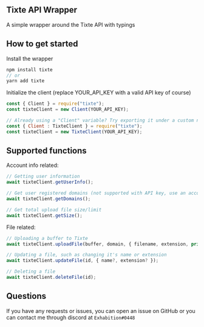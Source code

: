 ## Tixte API Wrapper

A simple wrapper around the Tixte API with typings

## How to get started

Install the wrapper

```js
npm install tixte
// or
yarn add tixte
```

Initialize the client (replace YOUR_API_KEY with a valid API key of course)

```js
const { Client } = require("tixte");
const tixteClient = new Client(YOUR_API_KEY);

// Already using a "Client" variable? Try exporting it under a custom name like this:
const { Client : TixteClient } = require("tixte");
const tixteClient = new TixteClient(YOUR_API_KEY);
```

## Supported functions

Account info related:

```js
// Getting user information
await tixteClient.getUserInfo();
```

```js
// Get user registered domains (not supported with API key, use an account token instead)
await tixteClient.getDomains();
```

```js
// Get total upload file size/limit
await tixteClient.getSize();
```

File related:

```js
// Uploading a buffer to Tixte
await tixteClient.uploadFile(buffer, domain, { filename, extension, private? });
```

```js
// Updating a file, such as changing it's name or extension
await tixteClient.updateFile(id, { name?, extension? });
```

```js
// Deleting a file
await tixteClient.deleteFile(id);
```

## Questions
If you have any requests or issues, you can open an issue on GitHub or you can contact me through discord at `Exhabition#0448`